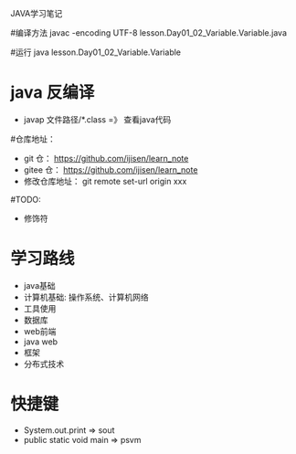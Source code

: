 JAVA学习笔记

#编译方法
javac -encoding UTF-8 lesson.Day01_02_Variable.Variable.java

#运行
java lesson.Day01_02_Variable.Variable

# java 反编译
- javap  文件路径/*.class  =》 查看java代码

#仓库地址：
- git 仓： https://github.com/ijisen/learn_note
- gitee 仓： https://github.com/ijisen/learn_note
- 修改仓库地址： git remote set-url origin xxx


#TODO:
- 修饰符

# 学习路线

- java基础
- 计算机基础: 操作系统、计算机网络
- 工具使用
- 数据库
- web前端
- java web
- 框架
- 分布式技术

# 快捷键
- System.out.print => sout
- public static void main => psvm






